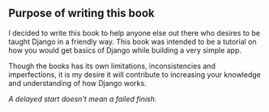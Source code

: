 ## Purpose of writing this book

I decided to write this book to help anyone else out there who desires to be taught Django in a friendly way. This book was intended to be a tutorial on how you would get basics of Django while building a very simple app. 

Though the books has its own limitations, inconsistencies and imperfections, it is my desire it will contribute to increasing your knowledge and understanding of how Django works.

*A delayed start doesn't mean a failed finish.*